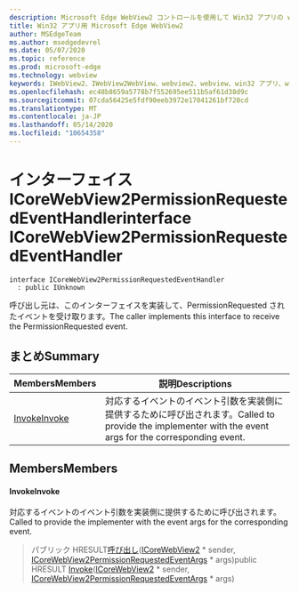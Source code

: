 ```yaml
---
description: Microsoft Edge WebView2 コントロールを使用して Win32 アプリの web コンテンツをホストする
title: Win32 アプリ用 Microsoft Edge WebView2
author: MSEdgeTeam
ms.author: msedgedevrel
ms.date: 05/07/2020
ms.topic: reference
ms.prod: microsoft-edge
ms.technology: webview
keywords: IWebView2、IWebView2WebView、webview2、webview、win32 アプリ、win32、edge、ICoreWebView2、ICoreWebView2Controller、browser control、edge html
ms.openlocfilehash: ec48b8659a5778b7f552695ee511b5af61d38d9c
ms.sourcegitcommit: 07cda56425e5fdf90eeb3972e17041261bf720cd
ms.translationtype: MT
ms.contentlocale: ja-JP
ms.lasthandoff: 05/14/2020
ms.locfileid: "10654358"
---
```

# <span data-ttu-id="2f6b4-104">インターフェイス ICoreWebView2PermissionRequestedEventHandler</span><span class="sxs-lookup"><span data-stu-id="2f6b4-104">interface ICoreWebView2PermissionRequestedEventHandler</span></span> 

```
interface ICoreWebView2PermissionRequestedEventHandler
  : public IUnknown
```

<span data-ttu-id="2f6b4-105">呼び出し元は、このインターフェイスを実装して、PermissionRequested されたイベントを受け取ります。</span><span class="sxs-lookup"><span data-stu-id="2f6b4-105">The caller implements this interface to receive the PermissionRequested event.</span></span>

## <span data-ttu-id="2f6b4-106">まとめ</span><span class="sxs-lookup"><span data-stu-id="2f6b4-106">Summary</span></span>

 <span data-ttu-id="2f6b4-107">Members</span><span class="sxs-lookup"><span data-stu-id="2f6b4-107">Members</span></span>                        | <span data-ttu-id="2f6b4-108">説明</span><span class="sxs-lookup"><span data-stu-id="2f6b4-108">Descriptions</span></span>
--------------------------------|---------------------------------------------
[<span data-ttu-id="2f6b4-109">Invoke</span><span class="sxs-lookup"><span data-stu-id="2f6b4-109">Invoke</span></span>](#invoke) | <span data-ttu-id="2f6b4-110">対応するイベントのイベント引数を実装側に提供するために呼び出されます。</span><span class="sxs-lookup"><span data-stu-id="2f6b4-110">Called to provide the implementer with the event args for the corresponding event.</span></span>

## <span data-ttu-id="2f6b4-111">Members</span><span class="sxs-lookup"><span data-stu-id="2f6b4-111">Members</span></span>

#### <span data-ttu-id="2f6b4-112">Invoke</span><span class="sxs-lookup"><span data-stu-id="2f6b4-112">Invoke</span></span> 

<span data-ttu-id="2f6b4-113">対応するイベントのイベント引数を実装側に提供するために呼び出されます。</span><span class="sxs-lookup"><span data-stu-id="2f6b4-113">Called to provide the implementer with the event args for the corresponding event.</span></span>

> <span data-ttu-id="2f6b4-114">パブリック HRESULT[呼び出し](#invoke)([ICoreWebView2](icorewebview2.md) \* sender, [ICoreWebView2PermissionRequestedEventArgs](icorewebview2permissionrequestedeventargs.md) \* args)</span><span class="sxs-lookup"><span data-stu-id="2f6b4-114">public HRESULT [Invoke](#invoke)([ICoreWebView2](icorewebview2.md) \* sender, [ICoreWebView2PermissionRequestedEventArgs](icorewebview2permissionrequestedeventargs.md) \* args)</span></span>

